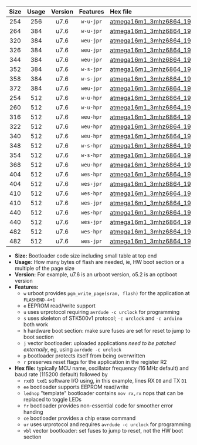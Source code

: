 |Size|Usage|Version|Features|Hex file|
|:-:|:-:|:-:|:-:|:--|
|254|256|u7.6|`w-u-jpr`|[atmega16m1_3mhz6864_19200bps_rxb0_txb1_ur_vbl.hex](https://raw.githubusercontent.com/stefanrueger/urboot/main/bootloaders/atmega16m1/fcpu_3mhz6864/19200_bps/atmega16m1_3mhz6864_19200bps_rxb0_txb1_ur_vbl.hex)|
|264|384|u7.6|`w-u-jpr`|[atmega16m1_3mhz6864_19200bps_rxb0_txb1_lednop_ur_vbl.hex](https://raw.githubusercontent.com/stefanrueger/urboot/main/bootloaders/atmega16m1/fcpu_3mhz6864/19200_bps/atmega16m1_3mhz6864_19200bps_rxb0_txb1_lednop_ur_vbl.hex)|
|320|384|u7.6|`weu-jpr`|[atmega16m1_3mhz6864_19200bps_rxb0_txb1_ee_ur_vbl.hex](https://raw.githubusercontent.com/stefanrueger/urboot/main/bootloaders/atmega16m1/fcpu_3mhz6864/19200_bps/atmega16m1_3mhz6864_19200bps_rxb0_txb1_ee_ur_vbl.hex)|
|326|384|u7.6|`weu-jpr`|[atmega16m1_3mhz6864_19200bps_rxb0_txb1_ee_lednop_ur_vbl.hex](https://raw.githubusercontent.com/stefanrueger/urboot/main/bootloaders/atmega16m1/fcpu_3mhz6864/19200_bps/atmega16m1_3mhz6864_19200bps_rxb0_txb1_ee_lednop_ur_vbl.hex)|
|344|384|u7.6|`weu-jpr`|[atmega16m1_3mhz6864_19200bps_rxb0_txb1_ee_lednop_fr_ur_vbl.hex](https://raw.githubusercontent.com/stefanrueger/urboot/main/bootloaders/atmega16m1/fcpu_3mhz6864/19200_bps/atmega16m1_3mhz6864_19200bps_rxb0_txb1_ee_lednop_fr_ur_vbl.hex)|
|352|384|u7.6|`w-s-jpr`|[atmega16m1_3mhz6864_19200bps_rxb0_txb1_vbl.hex](https://raw.githubusercontent.com/stefanrueger/urboot/main/bootloaders/atmega16m1/fcpu_3mhz6864/19200_bps/atmega16m1_3mhz6864_19200bps_rxb0_txb1_vbl.hex)|
|358|384|u7.6|`w-s-jpr`|[atmega16m1_3mhz6864_19200bps_rxb0_txb1_lednop_vbl.hex](https://raw.githubusercontent.com/stefanrueger/urboot/main/bootloaders/atmega16m1/fcpu_3mhz6864/19200_bps/atmega16m1_3mhz6864_19200bps_rxb0_txb1_lednop_vbl.hex)|
|372|384|u7.6|`weu-jpr`|[atmega16m1_3mhz6864_19200bps_rxb0_txb1_ee_lednop_fr_ce_ur_vbl.hex](https://raw.githubusercontent.com/stefanrueger/urboot/main/bootloaders/atmega16m1/fcpu_3mhz6864/19200_bps/atmega16m1_3mhz6864_19200bps_rxb0_txb1_ee_lednop_fr_ce_ur_vbl.hex)|
|254|512|u7.6|`w-u-hpr`|[atmega16m1_3mhz6864_19200bps_rxb0_txb1_ur.hex](https://raw.githubusercontent.com/stefanrueger/urboot/main/bootloaders/atmega16m1/fcpu_3mhz6864/19200_bps/atmega16m1_3mhz6864_19200bps_rxb0_txb1_ur.hex)|
|260|512|u7.6|`w-u-hpr`|[atmega16m1_3mhz6864_19200bps_rxb0_txb1_lednop_ur.hex](https://raw.githubusercontent.com/stefanrueger/urboot/main/bootloaders/atmega16m1/fcpu_3mhz6864/19200_bps/atmega16m1_3mhz6864_19200bps_rxb0_txb1_lednop_ur.hex)|
|316|512|u7.6|`weu-hpr`|[atmega16m1_3mhz6864_19200bps_rxb0_txb1_ee_ur.hex](https://raw.githubusercontent.com/stefanrueger/urboot/main/bootloaders/atmega16m1/fcpu_3mhz6864/19200_bps/atmega16m1_3mhz6864_19200bps_rxb0_txb1_ee_ur.hex)|
|322|512|u7.6|`weu-hpr`|[atmega16m1_3mhz6864_19200bps_rxb0_txb1_ee_lednop_ur.hex](https://raw.githubusercontent.com/stefanrueger/urboot/main/bootloaders/atmega16m1/fcpu_3mhz6864/19200_bps/atmega16m1_3mhz6864_19200bps_rxb0_txb1_ee_lednop_ur.hex)|
|340|512|u7.6|`weu-hpr`|[atmega16m1_3mhz6864_19200bps_rxb0_txb1_ee_lednop_fr_ur.hex](https://raw.githubusercontent.com/stefanrueger/urboot/main/bootloaders/atmega16m1/fcpu_3mhz6864/19200_bps/atmega16m1_3mhz6864_19200bps_rxb0_txb1_ee_lednop_fr_ur.hex)|
|348|512|u7.6|`w-s-hpr`|[atmega16m1_3mhz6864_19200bps_rxb0_txb1.hex](https://raw.githubusercontent.com/stefanrueger/urboot/main/bootloaders/atmega16m1/fcpu_3mhz6864/19200_bps/atmega16m1_3mhz6864_19200bps_rxb0_txb1.hex)|
|354|512|u7.6|`w-s-hpr`|[atmega16m1_3mhz6864_19200bps_rxb0_txb1_lednop.hex](https://raw.githubusercontent.com/stefanrueger/urboot/main/bootloaders/atmega16m1/fcpu_3mhz6864/19200_bps/atmega16m1_3mhz6864_19200bps_rxb0_txb1_lednop.hex)|
|368|512|u7.6|`weu-hpr`|[atmega16m1_3mhz6864_19200bps_rxb0_txb1_ee_lednop_fr_ce_ur.hex](https://raw.githubusercontent.com/stefanrueger/urboot/main/bootloaders/atmega16m1/fcpu_3mhz6864/19200_bps/atmega16m1_3mhz6864_19200bps_rxb0_txb1_ee_lednop_fr_ce_ur.hex)|
|404|512|u7.6|`wes-hpr`|[atmega16m1_3mhz6864_19200bps_rxb0_txb1_ee.hex](https://raw.githubusercontent.com/stefanrueger/urboot/main/bootloaders/atmega16m1/fcpu_3mhz6864/19200_bps/atmega16m1_3mhz6864_19200bps_rxb0_txb1_ee.hex)|
|404|512|u7.6|`wes-jpr`|[atmega16m1_3mhz6864_19200bps_rxb0_txb1_ee_vbl.hex](https://raw.githubusercontent.com/stefanrueger/urboot/main/bootloaders/atmega16m1/fcpu_3mhz6864/19200_bps/atmega16m1_3mhz6864_19200bps_rxb0_txb1_ee_vbl.hex)|
|410|512|u7.6|`wes-hpr`|[atmega16m1_3mhz6864_19200bps_rxb0_txb1_ee_lednop.hex](https://raw.githubusercontent.com/stefanrueger/urboot/main/bootloaders/atmega16m1/fcpu_3mhz6864/19200_bps/atmega16m1_3mhz6864_19200bps_rxb0_txb1_ee_lednop.hex)|
|410|512|u7.6|`wes-jpr`|[atmega16m1_3mhz6864_19200bps_rxb0_txb1_ee_lednop_vbl.hex](https://raw.githubusercontent.com/stefanrueger/urboot/main/bootloaders/atmega16m1/fcpu_3mhz6864/19200_bps/atmega16m1_3mhz6864_19200bps_rxb0_txb1_ee_lednop_vbl.hex)|
|440|512|u7.6|`wes-hpr`|[atmega16m1_3mhz6864_19200bps_rxb0_txb1_ee_lednop_fr.hex](https://raw.githubusercontent.com/stefanrueger/urboot/main/bootloaders/atmega16m1/fcpu_3mhz6864/19200_bps/atmega16m1_3mhz6864_19200bps_rxb0_txb1_ee_lednop_fr.hex)|
|440|512|u7.6|`wes-jpr`|[atmega16m1_3mhz6864_19200bps_rxb0_txb1_ee_lednop_fr_vbl.hex](https://raw.githubusercontent.com/stefanrueger/urboot/main/bootloaders/atmega16m1/fcpu_3mhz6864/19200_bps/atmega16m1_3mhz6864_19200bps_rxb0_txb1_ee_lednop_fr_vbl.hex)|
|482|512|u7.6|`wes-hpr`|[atmega16m1_3mhz6864_19200bps_rxb0_txb1_ee_lednop_fr_ce.hex](https://raw.githubusercontent.com/stefanrueger/urboot/main/bootloaders/atmega16m1/fcpu_3mhz6864/19200_bps/atmega16m1_3mhz6864_19200bps_rxb0_txb1_ee_lednop_fr_ce.hex)|
|482|512|u7.6|`wes-jpr`|[atmega16m1_3mhz6864_19200bps_rxb0_txb1_ee_lednop_fr_ce_vbl.hex](https://raw.githubusercontent.com/stefanrueger/urboot/main/bootloaders/atmega16m1/fcpu_3mhz6864/19200_bps/atmega16m1_3mhz6864_19200bps_rxb0_txb1_ee_lednop_fr_ce_vbl.hex)|

- **Size:** Bootloader code size including small table at top end
- **Usage:** How many bytes of flash are needed, ie, HW boot section or a multiple of the page size
- **Version:** For example, u7.6 is an urboot version, o5.2 is an optiboot version
- **Features:**
  + `w` urboot provides `pgm_write_page(sram, flash)` for the application at `FLASHEND-4+1`
  + `e` EEPROM read/write support
  + `u` uses urprotocol requiring `avrdude -c urclock` for programming
  + `s` uses skeleton of STK500v1 protocol; `-c urclock` and `-c arduino` both work
  + `h` hardware boot section: make sure fuses are set for reset to jump to boot section
  + `j` vector bootloader: uploaded applications *need to be patched externally*, eg, using `avrdude -c urclock`
  + `p` bootloader protects itself from being overwritten
  + `r` preserves reset flags for the application in the register R2
- **Hex file:** typically MCU name, oscillator frequency (16 MHz default) and baud rate (115200 default) followed by
  + `rxd0 txd1` software I/O using, in this example, lines RX `D0` and TX `D1`
  + `ee` bootloader supports EEPROM read/write
  + `lednop` "template" bootloader contains `mov rx,rx` nops that can be replaced to toggle LEDs
  + `fr` bootloader provides non-essential code for smoother error handing
  + `ce` bootloader provides a chip erase command
  + `ur` uses urprotocol and requires `avrdude -c urclock` for programming
  + `vbl` vector bootloader: set fuses to jump to reset, not the HW boot section
